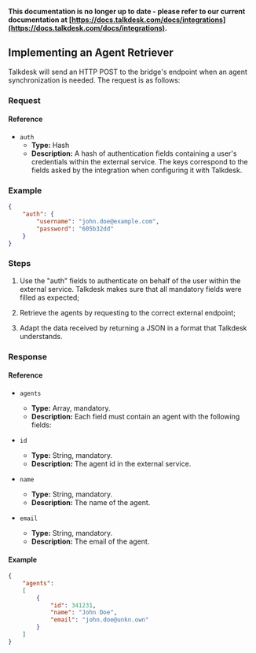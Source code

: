 **This documentation is no longer up to date - please refer to our current documentation at [https://docs.talkdesk.com/docs/integrations](https://docs.talkdesk.com/docs/integrations).**

## Implementing an Agent Retriever

Talkdesk will send an HTTP POST to the bridge's endpoint when an agent synchronization is needed. The request is as follows:

### Request

#### Reference

* `auth`
    * **Type:** Hash
    * **Description:** A hash of authentication fields containing a user's credentials within the external service. The keys correspond to the fields asked by the integration when configuring it with Talkdesk.

### Example

```json
{
    "auth": {
        "username": "john.doe@example.com",
        "password": "605b32dd"
    }
}
```

### Steps

1. Use the "auth" fields to authenticate on behalf of the user within the external service. Talkdesk makes sure that all mandatory fields were filled as expected;

2. Retrieve the agents by requesting to the correct external endpoint;

3. Adapt the data received by returning a JSON in a format that Talkdesk understands.

### Response

#### Reference

* `agents`
    * **Type:** Array, mandatory.
    * **Description:** Each field must contain an agent with the following fields:

* `id`
    * **Type:** String, mandatory.
    * **Description:** The agent id in the external service.

* `name`
    * **Type:** String, mandatory.
    * **Description:** The name of the agent.

* `email`
    * **Type:** String, mandatory.
    * **Description:** The email of the agent.

#### Example

```json
{
    "agents":
    [
        {
            "id": 341231,
            "name": "John Doe",
            "email": "john.doe@unkn.own"
        }
    ]
}
```
